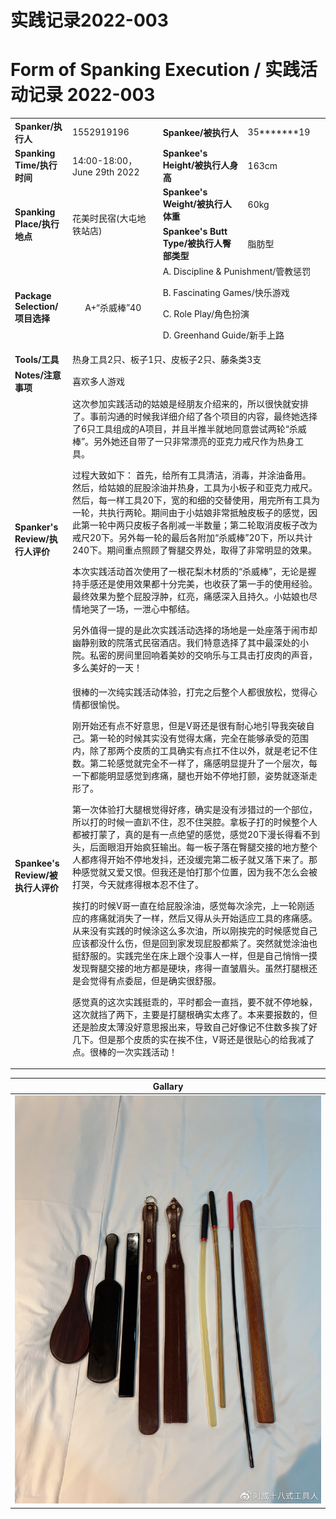 # 实践记录2022-003


# Form of Spanking Execution / 实践活动记录 2022-003

<table>
    <tr>
        <td><b>Spanker/执行人</b></td>
        <td>1552919196</td>
        <td><b>Spankee/被执行人</b></td>
        <td>35*******19</td>
    </tr>
    <tr>
        <td><b>Spanking Time/执行时间</b></td>
        <td>14:00-18:00，June 29th 2022</td>
        <td><b>Spankee's Height/被执行人身高</b></td>
        <td>163cm</td>
    </tr>
    <tr>
        <td rowspan=2><b>Spanking Place/执行地点</b></td>
        <td rowspan=2>花美时民宿(大屯地铁站店) </td>
        <td><b>Spankee's Weight/被执行人体重</b></td>
        <td>60kg</td>
    </tr> 
    <tr>
        <td><b>Spankee's Butt Type/被执行人臀部类型</b></td>
        <td>脂肪型</td>
    </tr>
    <tr>
        <td><b>Package Selection/项目选择</b></td>
        <td style="text-align: center;">A+“杀威棒”40</td>
        <td colspan =2>
        A. Discipline & Punishment/管教惩罚

B. Fascinating Games/快乐游戏

C. Role Play/角色扮演

D. Greenhand Guide/新手上路
        </td>
    </tr>
    <tr>
        <td><b>Tools/工具</b></td>
        <td colspan=3>热身工具2只、板子1只、皮板子2只、藤条类3支</td>
    </tr>
    <tr>
        <td><b>Notes/注意事项</b></td>
        <td colspan=3>喜欢多人游戏</td>
    </tr>
    <tr>
        <td><b>Spanker's Review/执行人评价</b></td>
        <td colspan=3>这次参加实践活动的姑娘是经朋友介绍来的，所以很快就安排了。事前沟通的时候我详细介绍了各个项目的内容，最终她选择了6只工具组成的A项目，并且半推半就地同意尝试两轮“杀威棒”。另外她还自带了一只非常漂亮的亚克力戒尺作为热身工具。

过程大致如下：
首先，给所有工具清洁，消毒，并涂油备用。
然后，给姑娘的屁股涂油并热身，工具为小板子和亚克力戒尺。
然后，每一样工具20下，宽的和细的交替使用，用完所有工具为一轮，共执行两轮。期间由于小姑娘非常抵触皮板子的感觉，因此第一轮中两只皮板子各削减一半数量；第二轮取消皮板子改为戒尺20下。另外每一轮的最后各附加“杀威棒”20下，所以共计240下。期间重点照顾了臀腿交界处，取得了非常明显的效果。

本次实践活动首次使用了一根花梨木材质的“杀威棒”，无论是握持手感还是使用效果都十分完美，也收获了第一手的使用经验。最终效果为整个屁股浮肿，红亮，痛感深入且持久。小姑娘也尽情地哭了一场，一泄心中郁结。

另外值得一提的是此次实践活动选择的场地是一处座落于闹市却幽静别致的院落式民宿酒店。我们特意选择了其中最深处的小院。私密的房间里回响着美妙的交响乐与工具击打皮肉的声音，多么美好的一天！
        </td>
    </tr>
    <tr>
        <td><b>Spankee's Review/被执行人评价 </b></td>
        <td colspan=3>很棒的一次纯实践活动体验，打完之后整个人都很放松，觉得心情都很愉悦。

刚开始还有点不好意思，但是V哥还是很有耐心地引导我突破自己。第一轮的时候其实没有觉得太痛，完全在能够承受的范围内，除了那两个皮质的工具确实有点扛不住以外，就是老记不住数。第二轮感觉就完全不一样了，痛感明显提升了一个层次，每一下都能明显感觉到疼痛，腿也开始不停地打颤，姿势就逐渐走形了。

第一次体验打大腿根觉得好疼，确实是没有涉猎过的一个部位，所以打的时候一直趴不住，忍不住哭腔。拿板子打的时候整个人都被打蒙了，真的是有一点绝望的感觉，感觉20下漫长得看不到头，后面眼泪开始疯狂输出。每一板子落在臀腿交接的地方整个人都疼得开始不停地发抖，还没缓完第二板子就又落下来了。那种感觉就又爱又恨。但我还是怕打那个位置，因为我不怎么会被打哭，今天就疼得根本忍不住了。

挨打的时候V哥一直在给屁股涂油，感觉每次涂完，上一轮刚适应的疼痛就消失了一样，然后又得从头开始适应工具的疼痛感。从来没有实践的时候涂这么多次油，所以刚挨完的时候感觉自己应该都没什么伤，但是回到家发现屁股都紫了。突然就觉涂油也挺舒服的。实践完坐在床上跟个没事人一样，但是自己悄悄一摸发现臀腿交接的地方都是硬块，疼得一直皱眉头。虽然打腿根还是会觉得有点委屈，但是确实很舒服。

感觉真的这次实践挺乖的，平时都会一直挡，要不就不停地躲，这次就挡了两下，主要是打腿根确实太疼了。本来要报数的，但还是脸皮太薄没好意思报出来，导致自己好像记不住数多挨了好几下。但是那个皮质的实在挨不住，V哥还是很贴心的给我减了点。很棒的一次实践活动！</td>
    </tr>
</table>

|**Gallary**|
|---|
|![工具图](/images/tools-2022-003.jpg "工具")|
